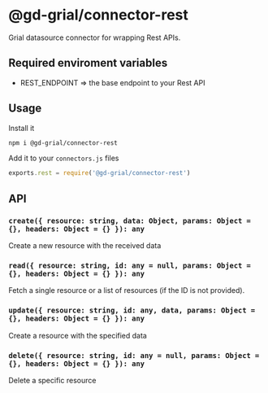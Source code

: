 # @gd-grial/connector-rest
Grial datasource connector for wrapping Rest APIs.

## Required enviroment variables
- REST_ENDPOINT => the base endpoint to your Rest API

## Usage
Install it

```bash
npm i @gd-grial/connector-rest
```

Add it to your `connectors.js` files

```js
exports.rest = require('@gd-grial/connector-rest')
```

## API
### `create({ resource: string, data: Object, params: Object = {}, headers: Object = {} }): any`
Create a new resource with the received data

### `read({ resource: string, id: any = null, params: Object = {}, headers: Object = {} }): any`
Fetch a single resource or a list of resources (if the ID is not provided).

### `update({ resource: string, id: any, data, params: Object = {}, headers: Object = {} }): any`
Create a resource with the specified data

### `delete({ resource: string, id: any = null, params: Object = {}, headers: Object = {} }): any`
Delete a specific resource
